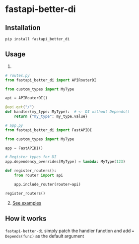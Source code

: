 # fastapi-better-di

## Installation

```shell
pip install fastapi_better_di
```

## Usage

1.
```python
# routes.py
from fastapi_better_di import APIRouterDI

from custom_types import MyType

api = APIRouterDI()

@api.get("/")
def handler(my_type: MyType):  # <- DI without Depends()
    return {"my_type": my_type.value}
```

```python
# app.py
from fastapi_better_di import FastAPIDI

from custom_types import MyType

app = FastAPIDI()

# Register types for DI
app.dependency_overrides[MyType] = lambda: MyType(123)

def register_routers():
    from router import api

    app.include_router(router=api)

register_routers()
```

2. [See examples](examples/simple)


## How it works

`fastapi-better-di` simply patch the handler function and add `= Depends(func)` as the default argument
